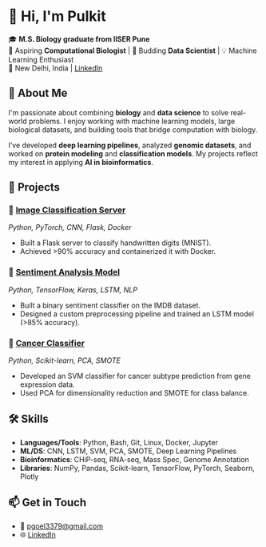 # 👋 Hi, I'm Pulkit

🎓 **M.S. Biology graduate from IISER Pune**  
🔬 Aspiring **Computational Biologist** | 🤖 Budding **Data Scientist** | 💡 Machine Learning Enthusiast  
📍 New Delhi, India | [LinkedIn](https://www.linkedin.com/in/pulkit1704)


## 🧠 About Me

I'm passionate about combining **biology** and **data science** to solve real-world problems. I enjoy working with machine learning models, large biological datasets, and building tools that bridge computation with biology.

I’ve developed **deep learning pipelines**, analyzed **genomic datasets**, and worked on **protein modeling** and **classification models**. My projects reflect my interest in applying **AI in bioinformatics**.

## 🚀 Projects

### 🔢 [Image Classification Server](https://github.com/Pulkit1704/mnist_cnn.git)
*Python, PyTorch, CNN, Flask, Docker*
- Built a Flask server to classify handwritten digits (MNIST).
- Achieved >90% accuracy and containerized it with Docker.

### 💬 [Sentiment Analysis Model](https://github.com/Pulkit1704/sentiment-analysis-model.git)
*Python, TensorFlow, Keras, LSTM, NLP*
- Built a binary sentiment classifier on the IMDB dataset.
- Designed a custom preprocessing pipeline and trained an LSTM model (>85% accuracy).

### 🧪 [Cancer Classifier](https://github.com/Pulkit1704/cancer-classifier.git)
*Python, Scikit-learn, PCA, SMOTE*
- Developed an SVM classifier for cancer subtype prediction from gene expression data.
- Used PCA for dimensionality reduction and SMOTE for class balance.


## 🛠️ Skills

- **Languages/Tools**: Python, Bash, Git, Linux, Docker, Jupyter
- **ML/DS**: CNN, LSTM, SVM, PCA, SMOTE, Deep Learning Pipelines
- **Bioinformatics**: CHiP-seq, RNA-seq, Mass Spec, Genome Annotation
- **Libraries**: NumPy, Pandas, Scikit-learn, TensorFlow, PyTorch, Seaborn, Plotly


## 📫 Get in Touch

- 📧 pgoel3379@gmail.com  
- 🌐 [LinkedIn](https://www.linkedin.com/in/pulkit1704)  
